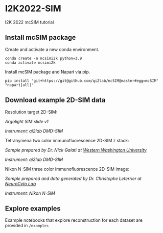 # I2K2022-SIM
I2K 2022 mcSIM tutorial


## Install mcSIM package
Create and activate a new conda environment.
```
conda create -n mcsimi2k python=3.9
conda activate mcsimi2k
```

Install mcSIM package and Napari via pip.
```
pip install "git+https://git@github.com/qi2lab/mcSIM@master#egg=mcSIM" "napari[all]"
````
## Download example 2D-SIM data
Resolution target 2D-SIM:

*Argolight SIM slide v1*

*Instrument: qi2lab DMD-SIM*

Tetrahymena two color immunofluorescence 2D-SIM z stack:

*Sample prepared by Dr. Nick Galati at [Western Washington University](https://wp.wwu.edu/galatilab/)*

*Instrument: qi2lab DMD-SIM*

Nikon N-SIM three color immunofluorescence 2D-SIM image:

*Sample prepared and data generated by Dr. Christophe Leterrier at [NeuroCyto Lab](https://www.neurocytolab.org/)*

*Instrument: Nikon N-SIM*

## Explore examples
Example notebooks that explore reconstruction for each dataset are provided in `/examples`
